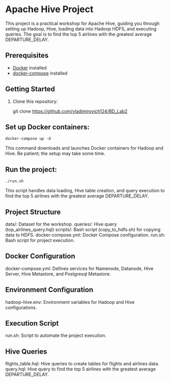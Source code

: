 # Apache Hive Project

This project is a practical workshop for Apache Hive, guiding you through setting up Hadoop, Hive, loading data into Hadoop HDFS, and executing queries. The goal is to find the top 5 airlines with the greatest average DEPARTURE_DELAY.

## Prerequisites

- [Docker](https://www.docker.com/) installed
- [docker-compose](https://docs.docker.com/compose/install/) installed

## Getting Started

1. Clone this repository:

    git clone https://github.com/vladimirovich124/BD_Lab2

## Set up Docker containers:

    docker-compose up -d

This command downloads and launches Docker containers for Hadoop and Hive. Be patient; the setup may take some time.

## Run the project:

    ./run.sh
    
This script handles data loading, Hive table creation, and query execution to find the top 5 airlines with the greatest average DEPARTURE_DELAY.

## Project Structure
data/: Dataset for the workshop.
queries/: Hive query (top_airlines_query.hql)
scripts/: Bash script (copy_to_hdfs.sh) for copying data to HDFS.
docker-compose.yml: Docker Compose configuration.
run.sh: Bash script for project execution.

## Docker Configuration
docker-compose.yml: Defines services for Namenode, Datanode, Hive Server, Hive Metastore, and Postgresql Metastore.

## Environment Configuration
hadoop-hive.env: Environment variables for Hadoop and Hive configurations.

## Execution Script
run.sh: Script to automate the project execution.

## Hive Queries
flights_table.hql: Hive queries to create tables for flights and airlines data.
query.hql: Hive query to find the top 5 airlines with the greatest average DEPARTURE_DELAY.
